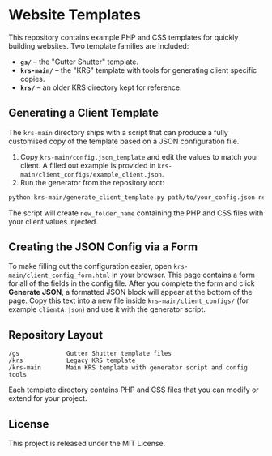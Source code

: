 # Website Templates

This repository contains example PHP and CSS templates for quickly building websites. Two template families are included:

- **`gs/`** – the "Gutter Shutter" template.
- **`krs-main/`** – the "KRS" template with tools for generating client specific copies.
- **`krs/`** – an older KRS directory kept for reference.

## Generating a Client Template

The `krs-main` directory ships with a script that can produce a fully customised copy of the template based on a JSON configuration file.

1. Copy `krs-main/config.json_template` and edit the values to match your client. A filled out example is provided in `krs-main/client_configs/example_client.json`.
2. Run the generator from the repository root:

```bash
python krs-main/generate_client_template.py path/to/your_config.json new_folder_name
```

The script will create `new_folder_name` containing the PHP and CSS files with your client values injected.

## Creating the JSON Config via a Form

To make filling out the configuration easier, open `krs-main/client_config_form.html` in your browser. This page contains a form for all of the fields in the config file. After you complete the form and click **Generate JSON**, a formatted JSON block will appear at the bottom of the page. Copy this text into a new file inside `krs-main/client_configs/` (for example `clientA.json`) and use it with the generator script.

## Repository Layout

```
/gs             Gutter Shutter template files
/krs            Legacy KRS template
/krs-main       Main KRS template with generator script and config tools
```

Each template directory contains PHP and CSS files that you can modify or extend for your project.

## License

This project is released under the MIT License.
